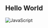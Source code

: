 ## Hello World

![JavaScript](https://img.shields.io/badge/javascript-%23323330.svg?style=for-the-badge&logo=javascript&logoColor=%23F7DF1E)
